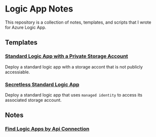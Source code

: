 # Logic App Notes

This repository is a collection of notes, templates, and scripts that I wrote for Azure Logic App.

## Templates

### [Standard Logic App with a Private Storage Account](/templates/logic_app_with_private_storage)

Deploy a standard logic app with a storage accont that is not publicly accessiable.

### [Secretless Standard Logic App](/templates/secretless_standard_logic_app)

Deploy a standard logic app that uses `managed identity` to access its associated storage account.

## Notes

### [Find Logic Apps by Api Connection](/notes/find_logic_app_by_api_connection)


